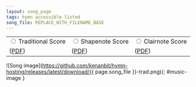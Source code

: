 ```yaml
---
layout: song_page
tags: hymn accessible listed
song_file: REPLACE_WITH_FILENAME_BASE
---
```


<table id="score-variants">
<tr>
<td>
<input type="radio" id="traditional" name="variant-radio" onclick="changeImage('trad');">
<label for="traditional">Traditional Score</label>
</td><td>
<input type="radio" id="shapenote" name="variant-radio" onclick="changeImage('shapenote');">
<label for="shapenote">Shapenote Score</label>
</td><td>
<input type="radio" id="clairnote" name="variant-radio" onclick="changeImage('clairnote');">
<label for="clairnote">Clairnote Score</label>
</td>
</tr>
<tr>
<td>
(<a href="https://github.com/kenanbit/hymn-hosting/releases/latest/download/{{ page.song_file }}-trad.pdf">PDF</a>)
</td><td>
(<a href="https://github.com/kenanbit/hymn-hosting/releases/latest/download/{{ page.song_file }}-shapenote.pdf">PDF</a>)
</td><td>
(<a href="https://github.com/kenanbit/hymn-hosting/releases/latest/download/{{ page.song_file }}-clairnote.pdf">PDF</a>)
</td>
</tr>
</table>

![Song image](https://github.com/kenanbit/hymn-hosting/releases/latest/download/{{ page.song_file }}-trad.png){: #music-image }
